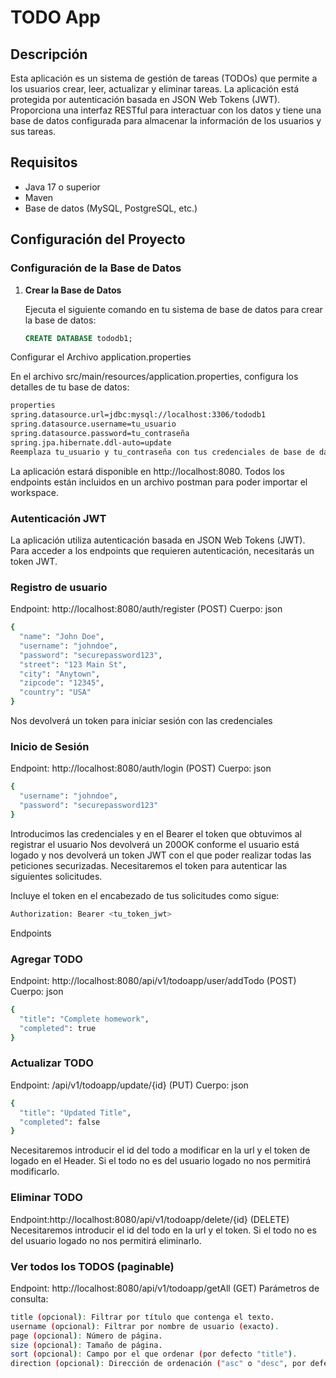# TODO App

## Descripción

Esta aplicación es un sistema de gestión de tareas (TODOs) que permite a los usuarios crear, leer, actualizar y eliminar tareas. La aplicación está protegida por autenticación basada en JSON Web Tokens (JWT). Proporciona una interfaz RESTful para interactuar con los datos y tiene una base de datos configurada para almacenar la información de los usuarios y sus tareas.

## Requisitos

- Java 17 o superior
- Maven
- Base de datos (MySQL, PostgreSQL, etc.)

## Configuración del Proyecto

### Configuración de la Base de Datos

1. **Crear la Base de Datos**

   Ejecuta el siguiente comando en tu sistema de base de datos para crear la base de datos:

   ```sql
   CREATE DATABASE tododb1;
Configurar el Archivo application.properties

En el archivo src/main/resources/application.properties, configura los detalles de tu base de datos:
```sh
properties
spring.datasource.url=jdbc:mysql://localhost:3306/tododb1
spring.datasource.username=tu_usuario
spring.datasource.password=tu_contraseña
spring.jpa.hibernate.ddl-auto=update
Reemplaza tu_usuario y tu_contraseña con tus credenciales de base de datos.
```

La aplicación estará disponible en http://localhost:8080.
Todos los endpoints están incluidos en un archivo postman para poder importar el workspace.

### Autenticación JWT
La aplicación utiliza autenticación basada en JSON Web Tokens (JWT). Para acceder a los endpoints que requieren autenticación, necesitarás un token JWT.

### Registro de usuario
Endpoint:
http://localhost:8080/auth/register (POST)
Cuerpo:
json
```sh
{
  "name": "John Doe",
  "username": "johndoe",
  "password": "securepassword123",
  "street": "123 Main St",
  "city": "Anytown",
  "zipcode": "12345",
  "country": "USA"
}
```
Nos devolverá un token para iniciar sesión con las credenciales

### Inicio de Sesión
Endpoint:
http://localhost:8080/auth/login (POST)
Cuerpo:
json
```sh
{
  "username": "johndoe",
  "password": "securepassword123"
}
```
Introducimos las credenciales y en el Bearer el token que obtuvimos al registrar el usuario
Nos devolverá un 200OK conforme el usuario está logado y nos devolverá un token JWT con el que poder realizar todas las peticiones securizadas.
Necesitaremos el token para autenticar las siguientes solicitudes.

Incluye el token en el encabezado de tus solicitudes como sigue:

```sh
Authorization: Bearer <tu_token_jwt>
```

Endpoints
### Agregar TODO
Endpoint: http://localhost:8080/api/v1/todoapp/user/addTodo (POST)
Cuerpo:
json
```sh
{
  "title": "Complete homework",
  "completed": true
}
```
### Actualizar TODO
Endpoint: /api/v1/todoapp/update/{id} (PUT)
Cuerpo:
json
```sh
{
  "title": "Updated Title",
  "completed": false
}
```
Necesitaremos introducir el id del todo a modificar en la url y el token de logado en el Header. Si el todo no es del usuario logado no nos permitirá modificarlo.

### Eliminar TODO
Endpoint:http://localhost:8080/api/v1/todoapp/delete/{id} (DELETE)
Necesitaremos introducir el id del todo en la url y el token. Si el todo no es del usuario logado no nos permitirá eliminarlo.

### Ver todos los TODOS (paginable)
Endpoint: http://localhost:8080/api/v1/todoapp/getAll (GET)
Parámetros de consulta:
```sh
title (opcional): Filtrar por título que contenga el texto.
username (opcional): Filtrar por nombre de usuario (exacto).
page (opcional): Número de página.
size (opcional): Tamaño de página.
sort (opcional): Campo por el que ordenar (por defecto "title").
direction (opcional): Dirección de ordenación ("asc" o "desc", por defecto "asc").
```


